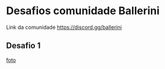 # Desafios comunidade Ballerini

Link da comunidade https://discord.gg/ballerini

## Desafio 1

[foto](desafio1.png)
